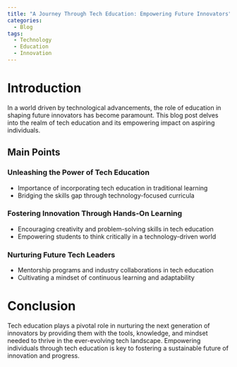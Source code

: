```yaml
---
title: "A Journey Through Tech Education: Empowering Future Innovators"
categories:
  - Blog
tags:
  - Technology
  - Education
  - Innovation
---
```


# Introduction
In a world driven by technological advancements, the role of education in shaping future innovators has become paramount. This blog post delves into the realm of tech education and its empowering impact on aspiring individuals.

## Main Points
### Unleashing the Power of Tech Education
- Importance of incorporating tech education in traditional learning
- Bridging the skills gap through technology-focused curricula

### Fostering Innovation Through Hands-On Learning
- Encouraging creativity and problem-solving skills in tech education
- Empowering students to think critically in a technology-driven world

### Nurturing Future Tech Leaders
- Mentorship programs and industry collaborations in tech education
- Cultivating a mindset of continuous learning and adaptability

# Conclusion
Tech education plays a pivotal role in nurturing the next generation of innovators by providing them with the tools, knowledge, and mindset needed to thrive in the ever-evolving tech landscape. Empowering individuals through tech education is key to fostering a sustainable future of innovation and progress.